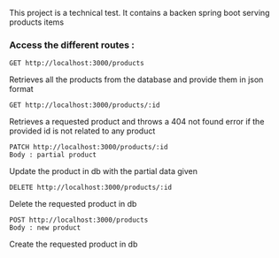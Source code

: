 This project is a technical test.
It contains a backen spring boot serving products items

### Access the different routes :
```
GET http://localhost:3000/products
```
Retrieves all the products from the database and provide them in json format

```
GET http://localhost:3000/products/:id
```
Retrieves a requested product and throws a 404 not found error if the provided id is not related to any product

```
PATCH http://localhost:3000/products/:id
Body : partial product
```
Update the product in db with the partial data given

```
DELETE http://localhost:3000/products/:id
```
Delete the requested product in db

```
POST http://localhost:3000/products
Body : new product
```
Create the requested product in db
